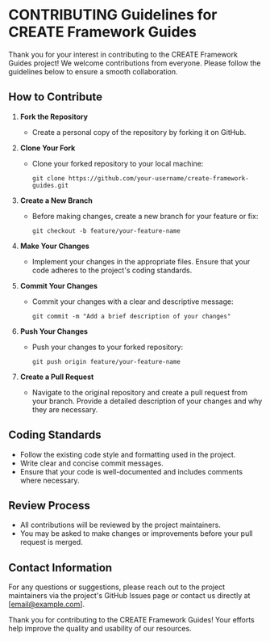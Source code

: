 # CONTRIBUTING Guidelines for CREATE Framework Guides

Thank you for your interest in contributing to the CREATE Framework Guides project! We welcome contributions from everyone. Please follow the guidelines below to ensure a smooth collaboration.

## How to Contribute

1. **Fork the Repository**
   - Create a personal copy of the repository by forking it on GitHub.

2. **Clone Your Fork**
   - Clone your forked repository to your local machine:
     ```
     git clone https://github.com/your-username/create-framework-guides.git
     ```

3. **Create a New Branch**
   - Before making changes, create a new branch for your feature or fix:
     ```
     git checkout -b feature/your-feature-name
     ```

4. **Make Your Changes**
   - Implement your changes in the appropriate files. Ensure that your code adheres to the project's coding standards.

5. **Commit Your Changes**
   - Commit your changes with a clear and descriptive message:
     ```
     git commit -m "Add a brief description of your changes"
     ```

6. **Push Your Changes**
   - Push your changes to your forked repository:
     ```
     git push origin feature/your-feature-name
     ```

7. **Create a Pull Request**
   - Navigate to the original repository and create a pull request from your branch. Provide a detailed description of your changes and why they are necessary.

## Coding Standards

- Follow the existing code style and formatting used in the project.
- Write clear and concise commit messages.
- Ensure that your code is well-documented and includes comments where necessary.

## Review Process

- All contributions will be reviewed by the project maintainers.
- You may be asked to make changes or improvements before your pull request is merged.

## Contact Information

For any questions or suggestions, please reach out to the project maintainers via the project's GitHub Issues page or contact us directly at [email@example.com].

Thank you for contributing to the CREATE Framework Guides! Your efforts help improve the quality and usability of our resources.